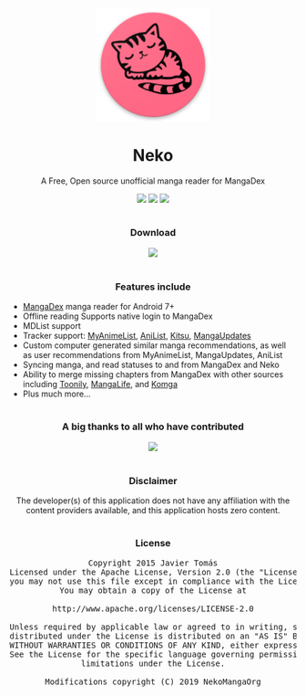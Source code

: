 <div align="center">
<a href="https://github.com/nekomangaorg/Neko"><img src="./.github/readme-images/logo.png" alt="Neko" width="200"></a>

# Neko

A Free, Open source unofficial manga reader for MangaDex

![](https://img.shields.io/github/downloads/nekomangaorg/neko/total?label=downloads&labelColor=27303D&color=0D1117&logo=github&logoColor=FFFFFF&style=flat)
![](https://img.shields.io/github/actions/workflow/status/nekomangaorg/neko/ci-draft-release.yml?branch=main&style=flat)
![](https://img.shields.io/github/stars/nekomangaorg/Neko.svg?label=stars&labelColor=27303D&color=0D1117&logo=github&style=flat)

#      

### Download

[![](https://img.shields.io/github/v/release/nekomangaorg/neko.svg?maxAge=3600&label=Stable&labelColor=000000&color=20aa5e&style=for-the-badge)](https://github.com/nekomangaorg/Neko/releases/latest)

#

### Features include

</div>

- [MangaDex](https://mangadex.org/) manga reader for Android 7+
- Offline reading Supports native login to MangaDex
- MDList support
- Tracker support: <a target="_blank" href="https://myanimelist.net/">MyAnimeList</a>, <a target="_blank" href="https://anilist.co/">AniList</a>, <a target="_blank" href="https://kitsu.io/">
  Kitsu</a>, <a target="_blank" href="https://mangaupdates.com">MangaUpdates</a>
- Custom computer generated similar manga recommendations, as well as user recommendations from MyAnimeList, MangaUpdates, AniList
- Syncing manga, and read statuses to and from MangaDex and Neko
- Ability to merge missing chapters from MangaDex with other sources including <a target="_blank" href="https://toonily.com/">Toonily</a>, <a target="_blank" href="https://www.manga4life.com/">
  MangaLife</a>, and <a target="_blank" href="https://komga.org/">Komga</a>
- Plus much more...

<div align="center">

#      

### A big thanks to all who have contributed

<a href="https://github.com/nekomangaorg/neko/graphs/contributors">
  <img src="https://contrib.rocks/image?repo=nekomangaorg/neko"  width="600" />
</a>

#

### Disclaimer

The developer(s) of this application does not have any affiliation with the content providers available, and this application hosts zero content.

#

### License

<pre>
Copyright 2015 Javier Tomás
Licensed under the Apache License, Version 2.0 (the "License");
you may not use this file except in compliance with the License.
You may obtain a copy of the License at

http://www.apache.org/licenses/LICENSE-2.0

Unless required by applicable law or agreed to in writing, software
distributed under the License is distributed on an "AS IS" BASIS,
WITHOUT WARRANTIES OR CONDITIONS OF ANY KIND, either express or implied.
See the License for the specific language governing permissions and
limitations under the License.

Modifications copyright (C) 2019 NekoMangaOrg
</pre>
</div>
